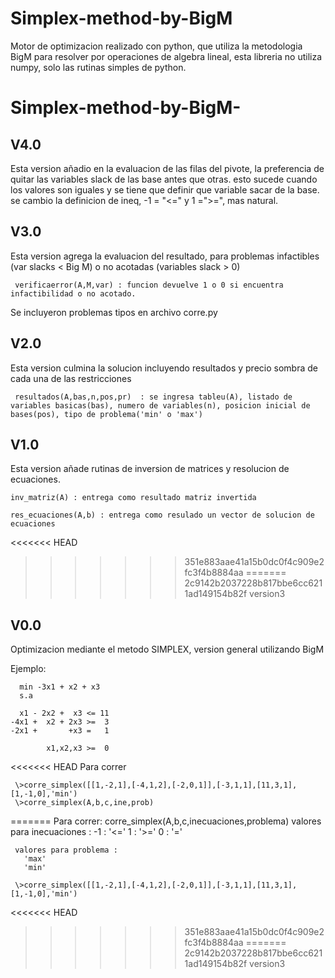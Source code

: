 # Simplex-method-by-BigM
Motor de optimizacion realizado con python, que utiliza la metodologia BigM para resolver por operaciones de algebra lineal, 
esta libreria no utiliza numpy, solo las rutinas simples de python.

# Simplex-method-by-BigM-
V4.0
----
Esta version añadio en la evaluacion de las filas del pivote, la preferencia de quitar las variables slack de las base antes que otras. esto sucede cuando los valores son iguales y se tiene que definir que variable sacar de la base. se cambio la definicion de ineq, -1 = "<=" y 1 =">=", mas natural.

V3.0
----
Esta version agrega la evaluacion del resultado, para problemas infactibles (var slacks < Big M) o no acotadas (variables slack > 0)

     verificaerror(A,M,var) : funcion devuelve 1 o 0 si encuentra infactibilidad o no acotado.
     
Se incluyeron problemas tipos en archivo corre.py

V2.0
----
Esta version culmina la solucion incluyendo resultados y precio sombra de cada una de las restricciones

     resultados(A,bas,n,pos,pr)  : se ingresa tableu(A), listado de variables basicas(bas), numero de variables(n), posicion inicial de      bases(pos), tipo de problema('min' o 'max')

V1.0
----
Esta version añade rutinas de inversion de matrices y resolucion de ecuaciones.

    inv_matriz(A) : entrega como resultado matriz invertida

    res_ecuaciones(A,b) : entrega como resulado un vector de solucion de ecuaciones

<<<<<<< HEAD
>>>>>>> 351e883aae41a15b0dc0f4c909e2fc3f4b8884aa
=======
>>>>>>> 2c9142b2037228b817bbe6cc6211ad149154b82f
>>>>>>> version3

V0.0
----
Optimizacion mediante el metodo SIMPLEX, version general utilizando BigM


Ejemplo:

      min -3x1 + x2 + x3
      s.a
      
      x1 - 2x2 +  x3 <= 11
    -4x1 +  x2 + 2x3 >=  3
    -2x1 +       +x3 =   1
    
            x1,x2,x3 >=  0
            

<<<<<<< HEAD
  Para correr

     \>corre_simplex([[1,-2,1],[-4,1,2],[-2,0,1]],[-3,1,1],[11,3,1],[1,-1,0],'min')
     \>corre_simplex(A,b,c,ine,prob)
=======
     Para correr:  corre_simplex(A,b,c,inecuaciones,problema)
     valores para inecuaciones :
      -1 : '<='
       1 : '>='
       0 : '='
     
     valores para problema :
       'max'
       'min'

     \>corre_simplex([[1,-2,1],[-4,1,2],[-2,0,1]],[-3,1,1],[11,3,1],[1,-1,0],'min')
     
     
<<<<<<< HEAD
>>>>>>> 351e883aae41a15b0dc0f4c909e2fc3f4b8884aa
=======
>>>>>>> 2c9142b2037228b817bbe6cc6211ad149154b82f
>>>>>>> version3
  
